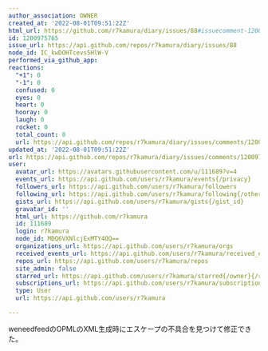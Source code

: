```yaml
---
author_association: OWNER
created_at: '2022-08-01T09:51:22Z'
html_url: https://github.com/r7kamura/diary/issues/88#issuecomment-1200975765
id: 1200975765
issue_url: https://api.github.com/repos/r7kamura/diary/issues/88
node_id: IC_kwDOHTcevs5HlW-V
performed_via_github_app: 
reactions:
  "+1": 0
  "-1": 0
  confused: 0
  eyes: 0
  heart: 0
  hooray: 0
  laugh: 0
  rocket: 0
  total_count: 0
  url: https://api.github.com/repos/r7kamura/diary/issues/comments/1200975765/reactions
updated_at: '2022-08-01T09:51:22Z'
url: https://api.github.com/repos/r7kamura/diary/issues/comments/1200975765
user:
  avatar_url: https://avatars.githubusercontent.com/u/111689?v=4
  events_url: https://api.github.com/users/r7kamura/events{/privacy}
  followers_url: https://api.github.com/users/r7kamura/followers
  following_url: https://api.github.com/users/r7kamura/following{/other_user}
  gists_url: https://api.github.com/users/r7kamura/gists{/gist_id}
  gravatar_id: ''
  html_url: https://github.com/r7kamura
  id: 111689
  login: r7kamura
  node_id: MDQ6VXNlcjExMTY4OQ==
  organizations_url: https://api.github.com/users/r7kamura/orgs
  received_events_url: https://api.github.com/users/r7kamura/received_events
  repos_url: https://api.github.com/users/r7kamura/repos
  site_admin: false
  starred_url: https://api.github.com/users/r7kamura/starred{/owner}{/repo}
  subscriptions_url: https://api.github.com/users/r7kamura/subscriptions
  type: User
  url: https://api.github.com/users/r7kamura

---
```

weneedfeedのOPMLのXML生成時にエスケープの不具合を見つけて修正できた。